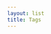 ```yaml
---
layout: list
title: Tags
---
```


<script setup lang="ts">
import Tag from "../../.vitepress/theme/views/Blog/tag.vue";
</script>

<Tag />
